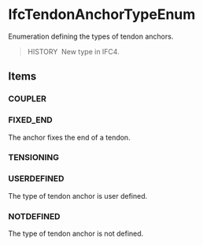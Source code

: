 # IfcTendonAnchorTypeEnum

Enumeration defining the types of tendon anchors.

> HISTORY&nbsp; New type in IFC4.

## Items

### COUPLER


### FIXED_END
The anchor fixes the end of a tendon.

### TENSIONING


### USERDEFINED
The type of tendon anchor is user defined.

### NOTDEFINED
The type of tendon anchor is not defined.
